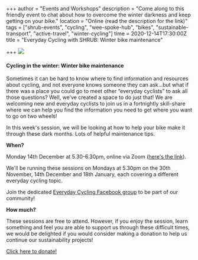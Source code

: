 +++
author = "Events and Workshops"
description = "Come along to this friendly event to chat about how to overcome the winter darkness and keep getting on your bike."
location = "Online (read the description for the link)"
tags = ["shrub-events", "cycling", "wee-spoke-hub", "bikes", "sustainable-transport", "active-travel", "winter-cycling"]
time = 2020-12-14T17:30:00Z
title = "Everyday Cycling with SHRUB: Winter bike maintenance"

+++
![](https://res.cloudinary.com/shrub-co-op/image/upload/v1605722318/shrubcoop.org/media/winter_cycling_pic_wmgwtf.jpg)

#### **Cycling in the winter: Winter bike maintenance**

Sometimes it can be hard to know where to find information and resources about cycling, and not everyone knows someone they can ask…but what if there was a place you could go to meet other “everyday cyclists” to ask all those questions? Well, we’ve created a space to do just that! We are welcoming new and everyday cyclists to join us in a fortnightly skill-share where we can help you find the information you need to get where you want to go on two wheels!

In this week's session, we will be looking at how to help your bike make it through these dark months. Lots of helpful maintenance tips.

**When?**

Monday 14th December at 5.30-6.30pm, online via Zoom ([here's the link](https://us02web.zoom.us/j/85189705884)).

We'll be running these sessions on Mondays at 5.30pm on the 30th November, 14th December and 18th January, each covering a different everyday cycling topic.

Join the dedicated [Everyday Cycling Facebook group](https://www.facebook.com/groups/3381216181973515) to be part of our community!

**How much?**

These sessions are free to attend. However, if you enjoy the session, learn something and feel you are able to support us through these difficult times, we would be delighted if you would consider making a donation to help us continue our sustainability projects!

[Click here to donate!](https://www.paypal.com/cgi-bin/webscr?cmd=_s-xclick&hosted_button_id=SC4STHHVLD56U&source=url)